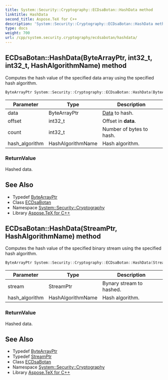 ```yaml
---
title: System::Security::Cryptography::ECDsaBotan::HashData method
linktitle: HashData
second_title: Aspose.TeX for C++
description: 'System::Security::Cryptography::ECDsaBotan::HashData method. Computes the hash value of the specified data array using the specified hash algorithm in C++.'
type: docs
weight: 700
url: /cpp/system.security.cryptography/ecdsabotan/hashdata/
---
```

## ECDsaBotan::HashData(ByteArrayPtr, int32_t, int32_t, HashAlgorithmName) method


Computes the hash value of the specified data array using the specified hash algorithm.

```cpp
ByteArrayPtr System::Security::Cryptography::ECDsaBotan::HashData(ByteArrayPtr data, int32_t offset, int32_t count, HashAlgorithmName hash_algorithm) override
```


| Parameter | Type | Description |
| --- | --- | --- |
| data | ByteArrayPtr | [Data](../../../system.data/) to hash. |
| offset | int32_t | Offset in **data**. |
| count | int32_t | Number of bytes to hash. |
| hash_algorithm | HashAlgorithmName | Hash algorithm. |

### ReturnValue

Hashed data.

## See Also

* Typedef [ByteArrayPtr](../../../system/bytearrayptr/)
* Class [ECDsaBotan](../)
* Namespace [System::Security::Cryptography](../../)
* Library [Aspose.TeX for C++](../../../)
## ECDsaBotan::HashData(StreamPtr, HashAlgorithmName) method


Computes the hash value of the specified binary stream using the specified hash algorithm.

```cpp
ByteArrayPtr System::Security::Cryptography::ECDsaBotan::HashData(StreamPtr stream, HashAlgorithmName hash_algorithm) override
```


| Parameter | Type | Description |
| --- | --- | --- |
| stream | StreamPtr | Bynary stream to hashed. |
| hash_algorithm | HashAlgorithmName | Hash algorithm. |

### ReturnValue

Hashed data.

## See Also

* Typedef [ByteArrayPtr](../../../system/bytearrayptr/)
* Typedef [StreamPtr](../../../system/streamptr/)
* Class [ECDsaBotan](../)
* Namespace [System::Security::Cryptography](../../)
* Library [Aspose.TeX for C++](../../../)
